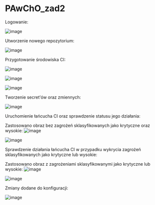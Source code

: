 # PAwChO_zad2

Logowanie:

![image](https://github.com/Minlok3/zad2/assets/161515539/1724b8f2-e7d4-48b2-a2a4-fbef80fb8af9)

Utworzenie nowego repozytorium:

![image](https://github.com/Minlok3/zad2/assets/161515539/d9649b11-6beb-48a2-9528-fcec2fab51c1)

Przygotowanie środowiska CI:

![image](https://github.com/Minlok3/zad2/assets/161515539/4f116066-1a32-47c4-86d1-7569dd2160f0)

![image](https://github.com/Minlok3/zad2/assets/161515539/a95c998b-4869-4a0b-80de-fad21adc156b)

![image](https://github.com/Minlok3/zad2/assets/161515539/9c9d7a30-c161-49e2-be89-007e9fab50a4)

Tworzenie secret'ów oraz zmiennych:

![image](https://github.com/Minlok3/zad2/assets/161515539/9003a411-47fe-45f2-a4bf-11155d062420)

Uruchomienie łańcucha CI oraz sprawdzenie statusu jego działania:

Zastosowano obraz bez zagrożeń sklasyfikowanych jako krytyczne oraz wysokie:
![image](https://github.com/Minlok3/zad2/assets/161515539/b819bd9c-a4d3-420d-99f4-ebc9062d673b)

![image](https://github.com/Minlok3/zad2/assets/161515539/9a1f79bd-4e8b-4816-83bf-2dd69a8edffe)

Sprawdzenie działania łańcucha CI w przypadku wykrycia zagrożeń sklasyfikowanych jako krytyczne lub wysokie:

Zastosowano obraz z zagrożeniami sklasyfikowanymi jako krytyczne lub wysokie:
![image](https://github.com/Minlok3/zad2/assets/161515539/1a6edd7f-5b78-48e1-ba42-d8adf64f3c78)

![image](https://github.com/Minlok3/zad2/assets/161515539/80f4e952-0f5c-41cf-8304-99b3b71196e1)

Zmiany dodane do konfiguracji:

![image](https://github.com/Minlok3/zad2/assets/161515539/8e51a343-8417-4efe-b2fd-02c81c1e9137)




